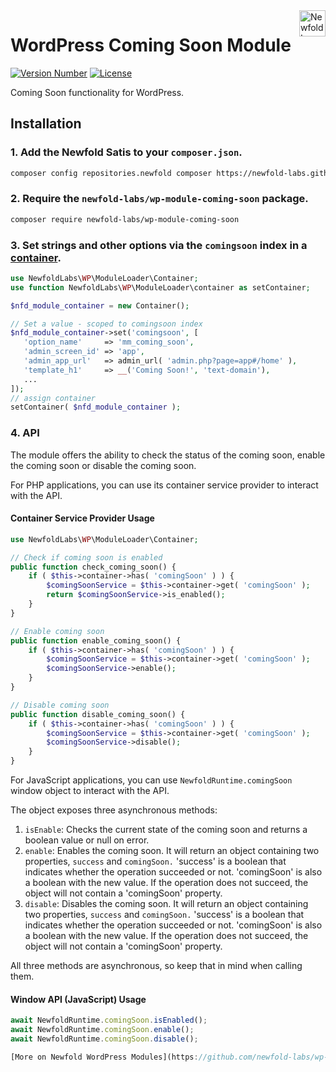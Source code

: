 <a href="https://newfold.com/" target="_blank">
    <img src="https://newfold.com/content/experience-fragments/newfold/site-header/master/_jcr_content/root/header/logo.coreimg.svg/1621395071423/newfold-digital.svg" alt="Newfold Logo" title="Newfold Digital" align="right" 
height="42" />
</a>

# WordPress Coming Soon Module
[![Version Number](https://img.shields.io/github/v/release/newfold-labs/wp-module-coming-soon?color=21a0ed&labelColor=333333)](https://github.com/newfold/wp-module-coming-soon/releases)
[![License](https://img.shields.io/github/license/newfold-labs/wp-module-coming-soon?labelColor=333333&color=666666)](https://raw.githubusercontent.com/newfold-labs/wp-module-coming-soon/master/LICENSE)

Coming Soon functionality for WordPress.

## Installation

### 1. Add the Newfold Satis to your `composer.json`.

 ```bash
 composer config repositories.newfold composer https://newfold-labs.github.io/satis/
 ```

### 2. Require the `newfold-labs/wp-module-coming-soon` package.

 ```bash
 composer require newfold-labs/wp-module-coming-soon
 ```
### 3. Set strings and other options via the `comingsoon` index in a [container](https://github.com/newfold-labs/wp-module-loader#container-container-).

 ```php
 use NewfoldLabs\WP\ModuleLoader\Container;
 use function NewfoldLabs\WP\ModuleLoader\container as setContainer;
 
 $nfd_module_container = new Container();
 
 // Set a value - scoped to comingsoon index
 $nfd_module_container->set('comingsoon', [
    'option_name'     => 'mm_coming_soon',
    'admin_screen_id' => 'app',
    'admin_app_url'   => admin_url( 'admin.php?page=app#/home' ),
    'template_h1'     => __('Coming Soon!', 'text-domain'),
    ...
 ]);
 // assign container
 setContainer( $nfd_module_container );
 ```

### 4. API
The module offers the ability to check the status of the coming soon, enable the coming soon or disable the coming soon.

For PHP applications, you can use its container service provider to interact with the API.

#### Container Service Provider Usage
```php
use NewfoldLabs\WP\ModuleLoader\Container;

// Check if coming soon is enabled
public function check_coming_soon() {
    if ( $this->container->has( 'comingSoon' ) ) {
        $comingSoonService = $this->container->get( 'comingSoon' );
        return $comingSoonService->is_enabled();
    }
}

// Enable coming soon
public function enable_coming_soon() {
    if ( $this->container->has( 'comingSoon' ) ) {
        $comingSoonService = $this->container->get( 'comingSoon' );
        $comingSoonService->enable();
    }
}

// Disable coming soon
public function disable_coming_soon() {
    if ( $this->container->has( 'comingSoon' ) ) {
        $comingSoonService = $this->container->get( 'comingSoon' );
        $comingSoonService->disable();
    }
}
```

For JavaScript applications, you can use `NewfoldRuntime.comingSoon` window object to interact with the API.

The object exposes three asynchronous methods:
1. `isEnable`: Checks the current state of the coming soon and returns a boolean value or null on error.
2. `enable`: Enables the coming soon. It will return an object containing two properties, `success` and `comingSoon.` 'success' is a boolean that indicates whether the operation succeeded or not. 'comingSoon' is also a boolean with the new value. If the operation does not succeed, the object will not contain a 'comingSoon' property.
3. `disable`: Disables the coming soon. It will return an object containing two properties, `success` and `comingSoon.` 'success' is a boolean that indicates whether the operation succeeded or not. 'comingSoon' is also a boolean with the new value. If the operation does not succeed, the object will not contain a 'comingSoon' property.

All three methods are asynchronous, so keep that in mind when calling them.

#### Window API (JavaScript) Usage
```JavaScript
await NewfoldRuntime.comingSoon.isEnabled();
await NewfoldRuntime.comingSoon.enable();
await NewfoldRuntime.comingSoon.disable();

[More on Newfold WordPress Modules](https://github.com/newfold-labs/wp-module-loader)
